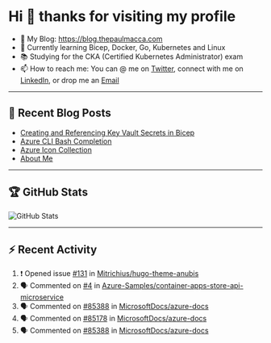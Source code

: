 # Hi 👋 thanks for visiting my profile

- 💬 My Blog: <https://blog.thepaulmacca.com>
- 🌱 Currently learning Bicep, Docker, Go, Kubernetes and Linux
- 📚 Studying for the CKA (Certified Kubernetes Administrator) exam
- 📫 How to reach me: You can @ me on [Twitter](https://twitter.com/thepaulmacca), connect with me on [LinkedIn](https://www.linkedin.com/in/thepaulmacca/), or drop me an [Email](mailto:pm@thepaulmacca.com)

---

## :blue_book: Recent Blog Posts
<!-- BLOG-POST-LIST:START -->
- [Creating and Referencing Key Vault Secrets in Bicep](https://blog.thepaulmacca.com/posts/creating-and-referencing-key-vault-secrets-in-bicep/)
- [Azure CLI Bash Completion](https://blog.thepaulmacca.com/posts/azure-cli-bash-completion/)
- [Azure Icon Collection](https://blog.thepaulmacca.com/posts/azure-icon-collection/)
- [About Me](https://blog.thepaulmacca.com/about/)
<!-- BLOG-POST-LIST:END -->

---

## :trophy: GitHub Stats

![GitHub Stats](https://github-readme-stats.vercel.app/api?username=thepaulmacca&count_private=true&show_icons=true&theme=dark)

---

## :zap: Recent Activity

<!--START_SECTION:activity-->
1. ❗️ Opened issue [#131](https://github.com/Mitrichius/hugo-theme-anubis/issues/131) in [Mitrichius/hugo-theme-anubis](https://github.com/Mitrichius/hugo-theme-anubis)
2. 🗣 Commented on [#4](https://github.com/Azure-Samples/container-apps-store-api-microservice/issues/4) in [Azure-Samples/container-apps-store-api-microservice](https://github.com/Azure-Samples/container-apps-store-api-microservice)
3. 🗣 Commented on [#85388](https://github.com/MicrosoftDocs/azure-docs/issues/85388) in [MicrosoftDocs/azure-docs](https://github.com/MicrosoftDocs/azure-docs)
4. 🗣 Commented on [#85178](https://github.com/MicrosoftDocs/azure-docs/issues/85178) in [MicrosoftDocs/azure-docs](https://github.com/MicrosoftDocs/azure-docs)
5. 🗣 Commented on [#85388](https://github.com/MicrosoftDocs/azure-docs/issues/85388) in [MicrosoftDocs/azure-docs](https://github.com/MicrosoftDocs/azure-docs)
<!--END_SECTION:activity-->
